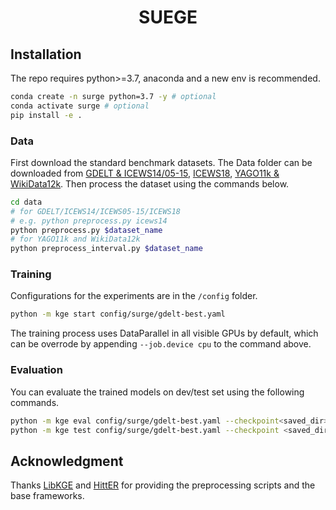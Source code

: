 <h1 align="center">SUEGE</h1>

## Installation

The repo requires python>=3.7, anaconda and a new env is recommended.

``` sh
conda create -n surge python=3.7 -y # optional
conda activate surge # optional
pip install -e .
```

### Data

First download the standard benchmark datasets. The Data folder can be downloaded from [GDELT & ICEWS14/05-15](https://github.com/BorealisAI/de-simple/tree/master/datasets), [ICEWS18](https://github.com/TemporalKGTeam/xERTE/tree/main/tKGR/data/ICEWS18_forecasting), [YAGO11k & WikiData12k](https://drive.google.com/open?id=1S0dcMDXVZp8CFSCMojkBQI1gCva8Dm-0). Then process the dataset using the commands below.

```sh
cd data
# for GDELT/ICEWS14/ICEWS05-15/ICEWS18
# e.g. python preprocess.py icews14
python preprocess.py $dataset_name
# for YAGO11k and WikiData12k
python preprocess_interval.py $dataset_name
```

### Training

Configurations for the experiments are in the `/config` folder.

``` sh
python -m kge start config/surge/gdelt-best.yaml
```

The training process uses DataParallel in all visible GPUs by default, which can be overrode by appending `--job.device cpu` to the command above.

### Evaluation

You can evaluate the trained models on dev/test set using the following commands.

``` sh
python -m kge eval config/surge/gdelt-best.yaml --checkpoint<saved_dir>
python -m kge test config/surge/gdelt-best.yaml --checkpoint <saved_dir>/checkpoint_best.pt
```

## Acknowledgment

Thanks [LibKGE](https://github.com/uma-pi1/kge) and [HittER](https://github.com/microsoft/HittER) for providing the preprocessing scripts and the base frameworks.

